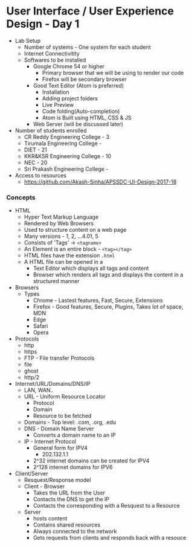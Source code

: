 # User Interface / User Experience Design - Day 1

* Lab Setup
  * Number of systems - One system for each student
  * Internet Connectivitity
  * Softwares to be installed
    * Google Chrome 54 or higher
      * Primary browser that we will be using to render our code
      * Firefox will be secondary browser
    * Good Text Editor (Atom is preferred)
      * Installation
      * Adding project folders
      * Live Preview
      * Code folding(Auto-completion)
      * Atom is Built using HTML, CSS & JS
    * Web Server (will be discussed later)
* Number of students enrolled
  * CR Reddy Engineering College - 3
  * Tirumala Engineering College -
  * DIET - 21
  * KKR&KSR Engineering College - 10
  * NEC - 20
  * Sri Prakash Engineering College -
* Access to resources
  * https://github.com/Akash-Sinha/APSSDC-UI-Design-2017-18

### Concepts

* HTML
  * Hyper Text Markup Language
  * Rendered by Web Browsers
  * Used to structure content on a web page
  * Many versions - 1, 2, ...4.01, 5
  * Consists of 'Tags' -> `<tagname>`
  * An Element is an entire block - `<tag></tag>`
  * HTML files have the extension `.html`
  * A HTML file can be opened in a
    * Text Editor which displays all tags and content
    * Browser which renders all tags and displays the content in a structured manner
* Browsers
  * Types
    * Chrome - Lastest features, Fast, Secure, Extensions
    * Firefox - Good features, Secure, Plugins, Takes lot of space, MDN
    * Edge
    * Safari
    * Opera
* Protocols
  * http
  * https
  * FTP - File transfer Protocols
  * file
  * ghost
  * http/2
* Internet/URL/Domains/DNS/IP
  * LAN, WAN..
  * URL - Uniform Resource Locator
    * Protocol
    * Domain
    * Resource to be fetched
  * Domains - Top level: .com, .org, .edu
  * DNS - Domain Name Server
    * Converts a domain name to an IP
  * IP - Internet Protocol
    * General form for IPV4
      * 202.132.1.1
    * 2^32 internet domains can be created for IPV4
    * 2^128 internet domains for IPV6
* Client/Server
  * Resquest/Response model
  * Client - Browser
    * Takes the URL from the User
    * Contacts the DNS to get the IP
    * Contacts the corresponding with a Resquest to a Resource
  * Server
    * hosts content
    * Contains shared resources
    * Always connected to the network
    * Gets requests from clients and responds back with a resouce

